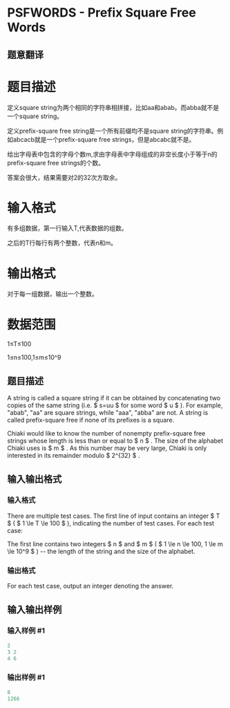 # PSFWORDS - Prefix Square Free Words

## 题意翻译

# 题目描述

定义square string为两个相同的字符串相拼接，比如aa和abab。而abba就不是一个square string。

定义prefix-square free string是一个所有前缀均不是square string的字符串。例如abcacb就是一个prefix-square free strings，但是abcabc就不是。

给出字母表中包含的字母个数m,求由字母表中字母组成的非空长度小于等于n的prefix-square free strings的个数。

答案会很大，结果需要对2的32次方取余。

# 输入格式

有多组数据，第一行输入T,代表数据的组数。

之后的T行每行有两个整数，代表n和m。

# 输出格式

对于每一组数据，输出一个整数。

# 数据范围

1≤T≤100

1≤n≤100,1≤m≤10^9

## 题目描述

A string is called a square string if it can be obtained by concatenating two copies of the same string (i.e. $ s=uu $ for some word $ u $ ). For example, "abab", "aa" are square strings, while "aaa", "abba" are not. A string is called prefix-square free if none of its prefixes is a square.

Chiaki would like to know the number of nonempty prefix-square free strings whose length is less than or equal to $ n $ . The size of the alphabet Chiaki uses is $ m $ . As this number may be very large, Chiaki is only interested in its remainder modulo $ 2^{32} $ .

## 输入输出格式

### 输入格式

There are multiple test cases. The first line of input contains an integer $ T $ ( $ 1 \le T \le 100 $ ), indicating the number of test cases. For each test case:

The first line contains two integers $ n $ and $ m $ ( $ 1 \le n \le 100, 1 \le m \le 10^9 $ ) -- the length of the string and the size of the alphabet.

### 输出格式

For each test case, output an integer denoting the answer.

## 输入输出样例

### 输入样例 #1

```cpp
2
3 2
4 6
```


### 输出样例 #1

```cpp
8
1266
```


